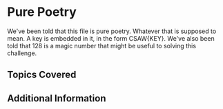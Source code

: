 # Pure Poetry
We've been told that this file is pure poetry. Whatever that is supposed to mean. A key is embedded in it, in the form CSAW{KEY}.
We've also been told that 128 is a magic number that might be useful to solving this challenge.

## Topics Covered

## Additional Information

